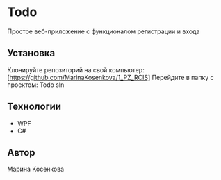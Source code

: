 # Todo
Простое веб-приложение с функционалом регистрации и входа

## Установка
Клонируйте репозиторий на свой компьютер:
[https://github.com/MarinaKosenkova/1_PZ_RCIS]
Перейдите в папку с проектом:
Todo sln

## Технологии
- WPF
- C#


## Автор
Марина Косенкова
